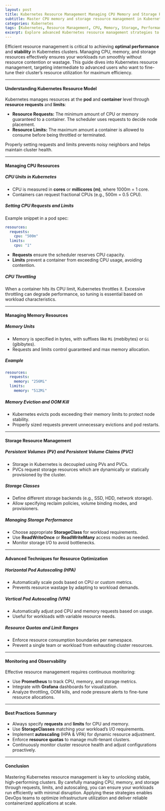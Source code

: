 ```yaml
---
layout: post
title: Kubernetes Resource Management Managing CPU Memory and Storage Resources for Optimized Performance
subtitle: Master CPU memory and storage resource management in Kubernetes for enhanced cluster performance and stability
categories: Kubernetes
tags: [Kubernetes, Resource Management, CPU, Memory, Storage, Performance Optimization, Container Orchestration, DevOps]
excerpt: Explore advanced Kubernetes resource management strategies to effectively manage CPU memory and storage resources ensuring optimized cluster performance and stability.
---
```

Efficient resource management is critical to achieving **optimal performance** and **stability** in Kubernetes clusters. Managing CPU, memory, and storage resources effectively ensures your workloads run smoothly without resource contention or wastage. This guide dives into Kubernetes resource management, targeting intermediate to advanced users who want to fine-tune their cluster’s resource utilization for maximum efficiency.

---

#### Understanding Kubernetes Resource Model

Kubernetes manages resources at the **pod** and **container** level through **resource requests** and **limits**:

- **Resource Requests:** The minimum amount of CPU or memory guaranteed to a container. The scheduler uses requests to decide node placement.
- **Resource Limits:** The maximum amount a container is allowed to consume before being throttled or terminated.

Properly setting requests and limits prevents noisy neighbors and helps maintain cluster health.

---

#### Managing CPU Resources

##### CPU Units in Kubernetes

- CPU is measured in **cores** or **millicores (m)**, where 1000m = 1 core.
- Containers can request fractional CPUs (e.g., 500m = 0.5 CPU).

##### Setting CPU Requests and Limits

Example snippet in a pod spec:

```yaml
resources:
  requests:
    cpu: "500m"
  limits:
    cpu: "1"
```

- **Requests** ensure the scheduler reserves CPU capacity.
- **Limits** prevent a container from exceeding CPU usage, avoiding contention.

##### CPU Throttling

When a container hits its CPU limit, Kubernetes throttles it. Excessive throttling can degrade performance, so tuning is essential based on workload characteristics.

---

#### Managing Memory Resources

##### Memory Units

- Memory is specified in bytes, with suffixes like `Mi` (mebibytes) or `Gi` (gibibytes).
- Requests and limits control guaranteed and max memory allocation.

##### Example

```yaml
resources:
  requests:
    memory: "256Mi"
  limits:
    memory: "512Mi"
```

##### Memory Eviction and OOM Kill

- Kubernetes evicts pods exceeding their memory limits to protect node stability.
- Properly sized requests prevent unnecessary evictions and pod restarts.

---

#### Storage Resource Management

##### Persistent Volumes (PV) and Persistent Volume Claims (PVC)

- Storage in Kubernetes is decoupled using PVs and PVCs.
- PVCs request storage resources which are dynamically or statically provisioned by the cluster.

##### Storage Classes

- Define different storage backends (e.g., SSD, HDD, network storage).
- Allow specifying reclaim policies, volume binding modes, and provisioners.

##### Managing Storage Performance

- Choose appropriate **StorageClass** for workload requirements.
- Use **ReadWriteOnce** or **ReadWriteMany** access modes as needed.
- Monitor storage I/O to avoid bottlenecks.

---

#### Advanced Techniques for Resource Optimization

##### Horizontal Pod Autoscaling (HPA)

- Automatically scale pods based on CPU or custom metrics.
- Prevents resource wastage by adapting to workload demands.

##### Vertical Pod Autoscaling (VPA)

- Automatically adjust pod CPU and memory requests based on usage.
- Useful for workloads with variable resource needs.

##### Resource Quotas and Limit Ranges

- Enforce resource consumption boundaries per namespace.
- Prevent a single team or workload from exhausting cluster resources.

---

#### Monitoring and Observability

Effective resource management requires continuous monitoring:

- Use **Prometheus** to track CPU, memory, and storage metrics.
- Integrate with **Grafana** dashboards for visualization.
- Analyze throttling, OOM kills, and node pressure alerts to fine-tune resource allocations.

---

#### Best Practices Summary

- Always specify **requests** and **limits** for CPU and memory.
- Use **StorageClasses** matching your workload’s I/O requirements.
- Implement **autoscaling** (HPA & VPA) for dynamic resource adjustment.
- Enforce **resource quotas** to manage multi-tenant clusters.
- Continuously monitor cluster resource health and adjust configurations proactively.

---

#### Conclusion

Mastering Kubernetes resource management is key to unlocking stable, high-performing clusters. By carefully managing CPU, memory, and storage through requests, limits, and autoscaling, you can ensure your workloads run efficiently with minimal disruption. Applying these strategies enables DevOps teams to optimize infrastructure utilization and deliver reliable containerized applications at scale.

